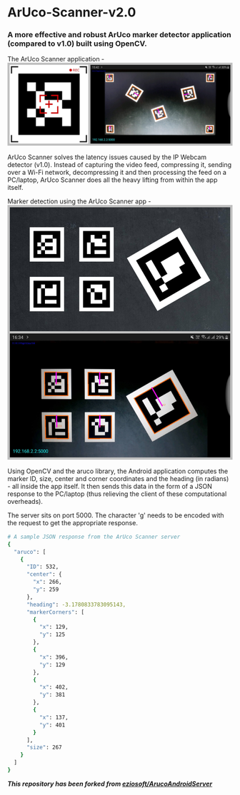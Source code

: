 # ArUco-Scanner-v2.0

### A more effective and robust ArUco marker detector application (compared to v1.0) built using OpenCV.

The ArUco Scanner application -
![aruco-scanner-app](images/app-screen.jpg)

ArUco Scanner solves the latency issues caused by the IP Webcam detector (v1.0). Instead of capturing the video feed, compressing it, sending over a Wi-Fi network, decompressing it and then processing the feed on a PC/laptop, ArUco Scanner does all the heavy lifting from within the app itself.

Marker detection using the ArUco Scanner app -
![marker-detection](images/detection.jpg)

Using OpenCV and the aruco library, the Android application computes the marker ID, size, center and corner coordinates and the heading (in radians) - all inside the app itself. It then sends this data in the form of a JSON response to the PC/laptop (thus relieving the client of these computational overheads).

The server sits on port 5000. The character 'g' needs to be encoded with the request to get the appropriate response.

``` bash
# A sample JSON response from the ArUco Scanner server
{
  "aruco": [
    {
      "ID": 532,
      "center": {
        "x": 266,
        "y": 259
      },
      "heading": -3.1780833783095143,
      "markerCorners": [
        {
          "x": 129,
          "y": 125
        },
        {
          "x": 396,
          "y": 129
        },
        {
          "x": 402,
          "y": 381
        },
        {
          "x": 137,
          "y": 401
        }
      ],
      "size": 267
    }
  ]
}
```

**_This repository has been forked from [eziosoft/ArucoAndroidServer](https://github.com/eziosoft/ArucoAndroidServer.git)_**
